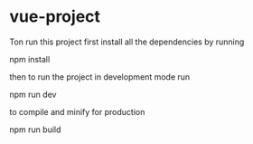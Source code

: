 # vue-project

Ton run this project first install all the dependencies by running

npm install

then to run the project in development mode run

npm run dev

to compile and minify for production

npm run build